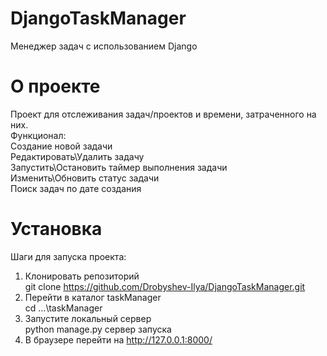 # DjangoTaskManager
Менеджер задач с использованием Django

# О проекте
 Проект для отслеживания задач/проектов и времени, затраченного на них.  
 Функционал:  
 Создание новой задачи  
 Редактировать\Удалить задачу  
 Запустить\Остановить таймер выполнения задачи  
 Изменить\Обновить статус задачи  
 Поиск задач по дате создания
 
# Установка
Шаги для запуска проекта:  

1. Клонировать репозиторий  
git clone https://github.com/Drobyshev-Ilya/DjangoTaskManager.git  
2. Перейти в каталог taskManager  
cd ...\taskManager
3. Запустите локальный сервер  
python manage.py сервер запуска  
4. В браузере перейти на http://127.0.0.1:8000/   
